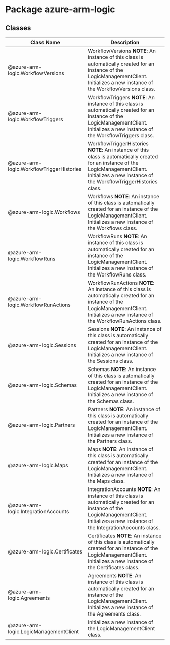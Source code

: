 # Package azure-arm-logic
## Classes
| Class Name | Description |
|---|---|
| @azure-arm-logic.WorkflowVersions |WorkflowVersions __NOTE__: An instance of this class is automatically created for an instance of the LogicManagementClient. Initializes a new instance of the WorkflowVersions class.|
| @azure-arm-logic.WorkflowTriggers |WorkflowTriggers __NOTE__: An instance of this class is automatically created for an instance of the LogicManagementClient. Initializes a new instance of the WorkflowTriggers class.|
| @azure-arm-logic.WorkflowTriggerHistories |WorkflowTriggerHistories __NOTE__: An instance of this class is automatically created for an instance of the LogicManagementClient. Initializes a new instance of the WorkflowTriggerHistories class.|
| @azure-arm-logic.Workflows |Workflows __NOTE__: An instance of this class is automatically created for an instance of the LogicManagementClient. Initializes a new instance of the Workflows class.|
| @azure-arm-logic.WorkflowRuns |WorkflowRuns __NOTE__: An instance of this class is automatically created for an instance of the LogicManagementClient. Initializes a new instance of the WorkflowRuns class.|
| @azure-arm-logic.WorkflowRunActions |WorkflowRunActions __NOTE__: An instance of this class is automatically created for an instance of the LogicManagementClient. Initializes a new instance of the WorkflowRunActions class.|
| @azure-arm-logic.Sessions |Sessions __NOTE__: An instance of this class is automatically created for an instance of the LogicManagementClient. Initializes a new instance of the Sessions class.|
| @azure-arm-logic.Schemas |Schemas __NOTE__: An instance of this class is automatically created for an instance of the LogicManagementClient. Initializes a new instance of the Schemas class.|
| @azure-arm-logic.Partners |Partners __NOTE__: An instance of this class is automatically created for an instance of the LogicManagementClient. Initializes a new instance of the Partners class.|
| @azure-arm-logic.Maps |Maps __NOTE__: An instance of this class is automatically created for an instance of the LogicManagementClient. Initializes a new instance of the Maps class.|
| @azure-arm-logic.IntegrationAccounts |IntegrationAccounts __NOTE__: An instance of this class is automatically created for an instance of the LogicManagementClient. Initializes a new instance of the IntegrationAccounts class.|
| @azure-arm-logic.Certificates |Certificates __NOTE__: An instance of this class is automatically created for an instance of the LogicManagementClient. Initializes a new instance of the Certificates class.|
| @azure-arm-logic.Agreements |Agreements __NOTE__: An instance of this class is automatically created for an instance of the LogicManagementClient. Initializes a new instance of the Agreements class.|
| @azure-arm-logic.LogicManagementClient |Initializes a new instance of the LogicManagementClient class.|
